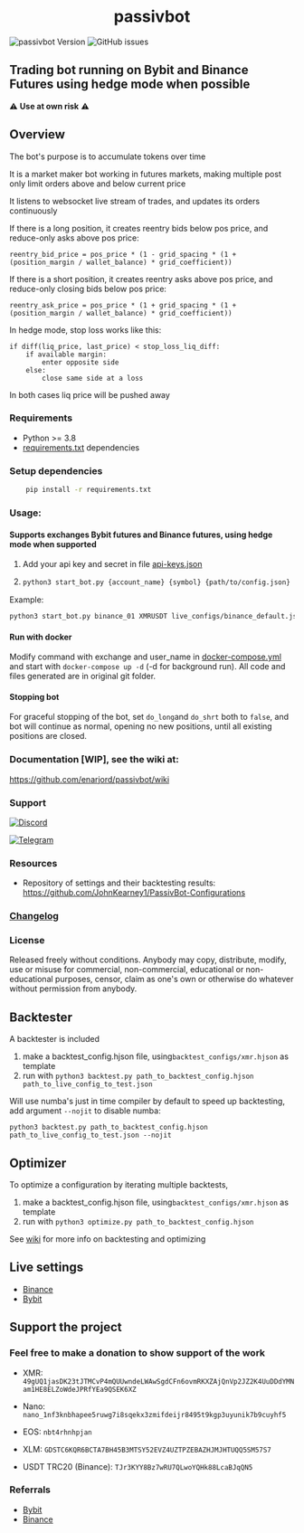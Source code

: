 <h1 align="center">
  passivbot
</h1>

![passivbot Version](https://img.shields.io/badge/passivbot-3.5.0-blue)
![GitHub issues](https://img.shields.io/github/issues/enarjord/passivbot)

## Trading bot running on Bybit and Binance Futures using hedge mode when possible

:warning: **Use at own risk** :warning:

## Overview

The bot's purpose is to accumulate tokens over time

It is a market maker bot working in futures markets, making multiple post only limit orders above and below current
price

It listens to websocket live stream of trades, and updates its orders continuously

If there is a long position, it creates reentry bids below pos price, and reduce-only asks above pos price:

`reentry_bid_price = pos_price * (1 - grid_spacing * (1 + (position_margin / wallet_balance) * grid_coefficient))`

If there is a short position, it creates reentry asks above pos price, and reduce-only closing bids below pos price:

`reentry_ask_price = pos_price * (1 + grid_spacing * (1 + (position_margin / wallet_balance) * grid_coefficient))`

In hedge mode, stop loss works like this:

```
if diff(liq_price, last_price) < stop_loss_liq_diff:
    if available margin:
        enter opposite side
    else:
        close same side at a loss
```

In both cases liq price will be pushed away

### Requirements

- Python >= 3.8
- [requirements.txt](requirements.txt) dependencies

### Setup dependencies

```bash
    pip install -r requirements.txt
```

### Usage:

#### Supports exchanges Bybit futures and Binance futures, using hedge mode when supported

1. Add your api key and secret in file [api-keys.json](api-keys.json)
2. ```bash
   python3 start_bot.py {account_name} {symbol} {path/to/config.json}
   ```

Example:

```bash
python3 start_bot.py binance_01 XMRUSDT live_configs/binance_default.json
```

#### Run with docker

Modify command with exchange and user_name in [docker-compose.yml](docker-compose.yml) and start
with `docker-compose up -d` (-d for background run). All code and files generated are in original git folder.

#### Stopping bot

For graceful stopping of the bot, set `do_long`and `do_shrt` both to `false`, and bot will continue as normal, opening
no new positions, until all existing positions are closed.

### Documentation [WIP], see the wiki at:

https://github.com/enarjord/passivbot/wiki

### Support

[![Discord](https://img.shields.io/badge/Discord-7289DA?style=for-the-badge&logo=discord&logoColor=white)](https://discord.gg/QAF2H2UmzZ)

[![Telegram](https://img.shields.io/badge/Telegram-2CA5E0?style=for-the-badge&logo=telegram&logoColor=white)](https://t.me/passivbot_futures)

### Resources

- Repository of settings and their backtesting results: https://github.com/JohnKearney1/PassivBot-Configurations

### [Changelog](changelog.md)

### License

Released freely without conditions.
Anybody may copy, distribute, modify, use or misuse for commercial,
non-commercial, educational or non-educational purposes, censor,
claim as one's own or otherwise do whatever without permission from anybody.

## Backtester

A backtester is included

1. make a backtest_config.hjson file, using`backtest_configs/xmr.hjson` as template
2. run with `python3 backtest.py path_to_backtest_config.hjson path_to_live_config_to_test.json`

Will use numba's just in time compiler by default to speed up backtesting, add argument `--nojit` to disable numba:

`python3 backtest.py path_to_backtest_config.hjson path_to_live_config_to_test.json --nojit`

## Optimizer

To optimize a configuration by iterating multiple backtests,

1. make a backtest_config.hjson file, using`backtest_configs/xmr.hjson` as template
2. run with `python3 optimize.py path_to_backtest_config.hjson`

See [wiki](https://github.com/enarjord/passivbot/wiki) for more info on backtesting and optimizing

## Live settings

- [Binance](live_configs/binance_default.json)
- [Bybit](live_configs/bybit_default.json)

## Support the project

### Feel free to make a donation to show support of the work

- XMR: `49gUQ1jasDK23tJTMCvP4mQUUwndeLWAwSgdCFn6ovmRKXZAjQnVp2JZ2K4UuDDdYMNam1HE8ELZoWdeJPRfYEa9QSEK6XZ`

- Nano: `nano_1nf3knbhapee5ruwg7i8sqekx3zmifdeijr8495t9kgp3uyunik7b9cuyhf5`

- EOS: `nbt4rhnhpjan`

- XLM: `GDSTC6KQR6BCTA7BH45B3MTSY52EVZ4UZTPZEBAZHJMJHTUQQ5SM57S7`

- USDT TRC20 (Binance): `TJr3KYY8Bz7wRU7QLwoYQHk88LcaBJqQN5`

### Referrals

- [Bybit](https://www.bybit.com/en-US/register?affiliate_id=16464&language=en-US&group_id=0&group_type=1)
- [Binance](https://www.binance.cc/en/register?ref=TII4B07C)
